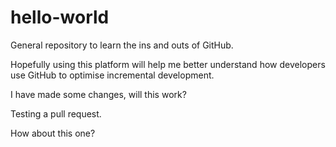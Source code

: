 # hello-world
General repository to learn the ins and outs of GitHub.

Hopefully using this platform will help me better understand
how developers use GitHub to optimise incremental development.

I have made some changes, will this work?

Testing a pull request.

How about this one?
